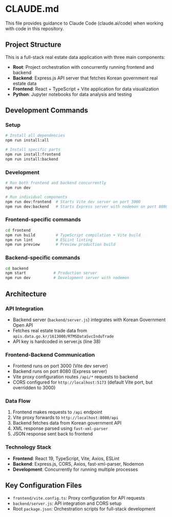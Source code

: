 # CLAUDE.md

This file provides guidance to Claude Code (claude.ai/code) when working with code in this repository.

## Project Structure

This is a full-stack real estate data application with three main components:

- **Root**: Project orchestration with concurrently running frontend and backend
- **Backend**: Express.js API server that fetches Korean government real estate data
- **Frontend**: React + TypeScript + Vite application for data visualization
- **Python**: Jupyter notebooks for data analysis and testing

## Development Commands

### Setup
```bash
# Install all dependencies
npm run install:all

# Install specific parts
npm run install:frontend
npm run install:backend
```

### Development
```bash
# Run both frontend and backend concurrently
npm run dev

# Run individual components
npm run dev:frontend  # Starts Vite dev server on port 3000
npm run dev:backend   # Starts Express server with nodemon on port 8080
```

### Frontend-specific commands
```bash
cd frontend
npm run build         # TypeScript compilation + Vite build
npm run lint          # ESLint linting
npm run preview       # Preview production build
```

### Backend-specific commands
```bash
cd backend
npm start            # Production server
npm run dev          # Development server with nodemon
```

## Architecture

### API Integration
- Backend server (`backend/server.js`) integrates with Korean Government Open API
- Fetches real estate trade data from `apis.data.go.kr/1613000/RTMSDataSvcInduTrade`
- API key is hardcoded in server.js (line 38)

### Frontend-Backend Communication
- Frontend runs on port 3000 (Vite dev server)
- Backend runs on port 8080 (Express server)
- Vite proxy configuration routes `/api/*` requests to backend
- CORS configured for `http://localhost:5173` (default Vite port, but overridden to 3000)

### Data Flow
1. Frontend makes requests to `/api` endpoint
2. Vite proxy forwards to `http://localhost:8080/api`
3. Backend fetches data from Korean government API
4. XML response parsed using `fast-xml-parser`
5. JSON response sent back to frontend

### Technology Stack
- **Frontend**: React 19, TypeScript, Vite, Axios, ESLint
- **Backend**: Express.js, CORS, Axios, fast-xml-parser, Nodemon
- **Development**: Concurrently for running multiple processes

## Key Configuration Files
- `frontend/vite.config.ts`: Proxy configuration for API requests
- `backend/server.js`: API integration and CORS setup
- Root `package.json`: Orchestration scripts for full-stack development